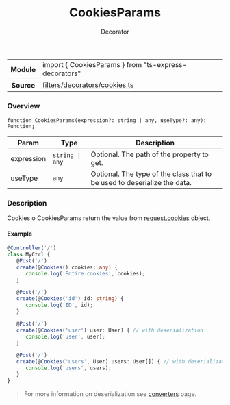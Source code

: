 <header class="symbol-info-header">    <h1 id="cookiesparams">CookiesParams</h1>    <label class="symbol-info-type-label decorator">Decorator</label>      </header>
<section class="symbol-info">      <table class="is-full-width">        <tbody>        <tr>          <th>Module</th>          <td>            <div class="lang-typescript">                <span class="token keyword">import</span> { CookiesParams }                 <span class="token keyword">from</span>                 <span class="token string">"ts-express-decorators"</span>                            </div>          </td>        </tr>        <tr>          <th>Source</th>          <td>            <a href="https://romakita.github.io/ts-express-decorators/#//blob/v2.3.0/src/filters/decorators/cookies.ts#L0-L0">                filters/decorators/cookies.ts            </a>        </td>        </tr>                </tbody>      </table>    </section>

### Overview

<pre><code class="typescript-lang">function <span class="token function">CookiesParams</span><span class="token punctuation">(</span>expression?<span class="token punctuation">:</span> <span class="token keyword">string</span> | <span class="token keyword">any</span><span class="token punctuation">,</span> useType?<span class="token punctuation">:</span> <span class="token keyword">any</span><span class="token punctuation">)</span><span class="token punctuation">:</span> Function<span class="token punctuation">;</span></code></pre>

Param | Type | Description
---|---|---
expression| <code>string &#124; any</code> |Optional. The path of the property to get.
useType| <code>any</code> |Optional. The type of the class that to be used to deserialize the data.


### Description

Cookies o CookiesParams return the value from [request.cookies](http://expressjs.com/en/4x/api.html#req.cookies) object.

#### Example

```typescript
@Controller('/')
class MyCtrl {
   @Post('/')
   create(@Cookies() cookies: any) {
      console.log('Entire cookies', cookies);
   }

   @Post('/')
   create(@Cookies('id') id: string) {
      console.log('ID', id);
   }

   @Post('/')
   create(@Cookies('user') user: User) { // with deserialization
      console.log('user', user);
   }

   @Post('/')
   create(@Cookies('users', User) users: User[]) { // with deserialization
      console.log('users', users);
   }
}
```
> For more information on deserialization see [converters](docs/converters.md) page.

